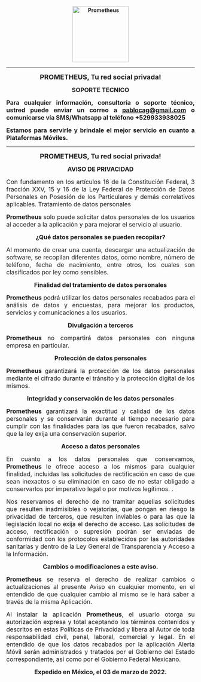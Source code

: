 <p style="text-align:center">&nbsp;</p>

<p style="text-align:center"><strong><img alt="Prometheus" src="https://firebasestorage.googleapis.com/v0/b/prometheus-33a69.appspot.com/o/Logo512.png?alt=media&amp;token=6f6f465a-1426-4d93-8a79-e76069487e3c" style="height:150px; width:150px" /></strong></p>

<hr />
<p style="text-align:center"><span style="font-size:18px"><strong>PROMETHEUS, Tu red social privada!</strong></span></p>

<p style="text-align:center"><span style="font-size:16px"><strong>SOPORTE TECNICO</strong></span></p>

<p style="text-align:justify"><span style="font-size:16px"><strong>Para cualquier informaci&oacute;n, consultor&iacute;a o soporte t&eacute;cnico, ustred puede enviar un correo a </strong><strong><a href="mailto:pablocag@gmail.com">pablocag@gmail.com</a>&nbsp;o comunicarse v&iacute;a SMS/Whatsapp al tel&eacute;fono +529933938025</strong></span></p>

<p style="text-align:justify"><span style="font-size:16px"><strong>Estamos para servirle y brindale el mejor servicio en cuanto a Plataformas M&oacute;viles.</strong></span></p>

<hr />
<p style="text-align:center"><span style="font-size:18px"><strong>PROMETHEUS, Tu red social privada!</strong></span></p>

<p style="text-align:center"><span style="font-size:16px"><strong>AVISO DE PRIVACIDAD</strong></span></p>

<p style="text-align:justify"><span style="font-size:16px">Con fundamento en los art&iacute;culos 16 de la Constituci&oacute;n Federal, 3 fracci&oacute;n XXV, 15 y 16 de la Ley Federal de Protecci&oacute;n de Datos Personales en Posesi&oacute;n de los Particulares y dem&aacute;s correlativos aplicables. Tratamiento de datos personales</span></p>

<p style="text-align:justify"><span style="font-size:16px"><strong>Prometheus&nbsp;</strong>solo puede solicitar datos personales de los usuarios al acceder a la aplicaci&oacute;n y para mejorar el servicio al usuario.</span></p>

<p style="text-align:center"><span style="font-size:16px"><strong>&iquest;Qu&eacute; datos personales se pueden recopilar?</strong></span></p>

<p style="text-align:justify"><span style="font-size:16px">Al momento de crear una cuenta, descargar una actualizaci&oacute;n de software, se recopilan diferentes datos, como nombre, n&uacute;mero de tel&eacute;fono, fecha de nacimiento, entre otros, los cuales son clasificados por ley como sensibles.</span></p>

<p style="text-align:center"><span style="font-size:16px"><strong>Finalidad del tratamiento de datos personales</strong></span></p>

<p style="text-align:justify"><span style="font-size:16px"><strong>Prometheus&nbsp;</strong>podr&aacute; utilizar los datos personales recabados para el an&aacute;lisis de datos y encuestas, para mejorar los productos, servicios y comunicaciones a los usuarios.</span></p>

<p style="text-align:center"><span style="font-size:16px"><strong>Divulgaci&oacute;n a terceros</strong></span></p>

<p style="text-align:justify"><span style="font-size:16px"><strong>Prometheus&nbsp;</strong>no compartir&aacute; datos personales con ninguna empresa en particular.</span></p>

<p style="text-align:center"><span style="font-size:16px"><strong>Protecci&oacute;n de datos personales</strong></span></p>

<p style="text-align:justify"><span style="font-size:16px"><strong>Prometheus&nbsp;</strong>garantizar&aacute; la protecci&oacute;n de los datos personales mediante el cifrado durante el tr&aacute;nsito y la protecci&oacute;n digital de los mismos.</span></p>

<p style="text-align:center"><span style="font-size:16px"><strong>Integridad y conservaci&oacute;n de los datos personales</strong></span></p>

<p style="text-align:justify"><span style="font-size:16px"><strong>Prometheus&nbsp;</strong>garantizar&aacute; la exactitud y calidad de los datos personales y se conservar&aacute;n durante el tiempo necesario para cumplir con las finalidades para las que fueron recabados, salvo que la ley exija una conservaci&oacute;n superior.</span></p>

<p style="text-align:center"><span style="font-size:16px"><strong>Acceso a datos personales</strong></span></p>

<p style="text-align:justify"><span style="font-size:16px">En cuanto a los datos personales que conservamos, <strong>Prometheus&nbsp;</strong>le ofrece acceso a los mismos para cualquier finalidad, incluidas las solicitudes de rectificaci&oacute;n en caso de que sean inexactos o su eliminaci&oacute;n en caso de no estar obligado a conservarlos por imperativo legal o por motivos leg&iacute;timos. .</span></p>

<p style="text-align:justify"><span style="font-size:16px">Nos reservamos el derecho de no tramitar aquellas solicitudes que resulten inadmisibles o vejatorias, que pongan en riesgo la privacidad de terceros, que resulten inviables o para las que la legislaci&oacute;n local no exija el derecho de acceso. Las solicitudes de acceso, rectificaci&oacute;n o supresi&oacute;n podr&aacute;n ser enviadas de conformidad con los protocolos establecidos por las autoridades sanitarias y dentro de la Ley General de Transparencia y Acceso a la Informaci&oacute;n.</span></p>

<p style="text-align:center"><span style="font-size:16px"><strong>Cambios o modificaciones a este aviso.</strong></span></p>

<p style="text-align:justify"><span style="font-size:16px"><strong>Prometheus&nbsp;</strong>se reserva el derecho de realizar cambios o actualizaciones al presente Aviso en cualquier momento, en el entendido de que cualquier cambio al mismo se le har&aacute; saber a trav&eacute;s de la misma Aplicaci&oacute;n.</span></p>

<p style="text-align:justify"><span style="font-size:16px">Al instalar la aplicaci&oacute;n <strong>Prometheus</strong>, el usuario otorga su autorizaci&oacute;n expresa y total aceptando los t&eacute;rminos contenidos y descritos en estas Pol&iacute;ticas de Privacidad y libera al Autor de toda responsabilidad civil, penal, laboral, comercial y legal. En el entendido de que los datos recabados por la aplicaci&oacute;n Alerta M&oacute;vil ser&aacute;n administrados y tratados por el Gobierno del Estado correspondiente, as&iacute; como por el Gobierno Federal Mexicano.</span></p>

<p style="text-align:center"><strong><span style="font-size:16px">Expedido en M&eacute;xico, el 03 de marzo de 2022.</span></strong></p>
